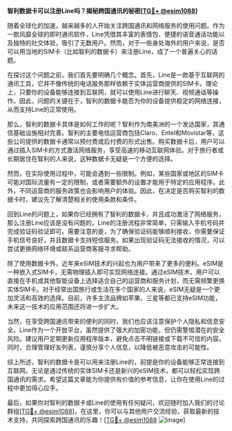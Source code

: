 **智利数据卡可以注册Line吗？揭秘跨国通讯的秘密[[TG💪+ @esim1088](https://t.me/s/esim1088)]**

随着全球化的加速，越来越多的人开始关注跨国通讯和网络服务的使用问题。作为一款风靡全球的即时通讯软件，Line凭借其丰富的表情包、便捷的语音通话功能以及独特的社交体验，吸引了无数用户。然而，对于一些身处海外的用户来说，是否可以用当地的SIM卡（比如智利的数据卡）来注册Line，成了一个普遍关心的话题。

在探讨这个问题之前，我们首先要明确几个概念。首先，Line是一款基于互联网的通讯工具，它并不像传统的电话服务那样依赖于实体运营商提供的SIM卡。理论上，只要你的设备能够连接到互联网，就可以使用Line进行聊天、视频通话等操作。因此，问题的关键在于，智利的数据卡能否为你的设备提供稳定的网络连接，从而支持Line的正常使用。

那么，智利的数据卡具体是如何工作的呢？智利作为南美洲的一个发达国家，其通信基础设施相对完善。智利的主要电信运营商包括Claro、Entel和Movistar等，这些公司提供的数据卡通常以预付费或后付费的形式出售。购买数据卡后，用户可以通过插入SIM卡的方式激活网络服务，享受高速的移动互联网体验。对于旅行者或长期居住在智利的人来说，这种数据卡无疑是一个方便的选择。

然而，在实际使用过程中，可能会遇到一些限制。例如，某些国家或地区的SIM卡可能对国际流量有一定的限制，或者需要额外的设置才能用于特定的应用程序。此外，不同运营商的服务政策也会影响用户的体验。因此，在决定是否购买智利的数据卡时，建议先了解清楚相关的使用条款和条件。

回到Line的问题上，如果你已经拥有了智利的数据卡，并且成功激活了网络服务，那么注册Line应该是没有问题的。Line的注册流程非常简单，只需输入手机号码并完成验证码验证即可。需要注意的是，为了确保验证码能够顺利接收，你需要保证手机信号良好，并且数据卡支持短信服务。如果出现验证码无法接收的情况，可以尝试更换网络环境或联系运营商客服寻求帮助。

除了使用数据卡外，近年来eSIM技术的兴起也为用户带来了更多的便利。eSIM是一种嵌入式SIM卡，无需物理插入即可实现网络连接。通过eSIM技术，用户可以直接在手机或其他智能设备上选择适合自己的运营商和服务计划，而无需频繁更换实体SIM卡。对于经常出国旅行或生活在多个国家的人来说，eSIM无疑是一个更加灵活和高效的选择。目前，许多主流品牌如苹果、三星等都已支持eSIM功能，未来这一技术的应用范围还将进一步扩大。

当然，在享受跨国通讯带来的便利的同时，我们也应该注意保护个人隐私和信息安全。Line作为一个开放平台，虽然提供了强大的加密功能，但仍需警惕潜在的安全风险。建议用户定期更新应用程序版本，避免点击不明链接或下载不可信的内容。同时，合理管理好友列表，谨慎分享个人信息，以降低被恶意攻击的可能性。

综上所述，智利的数据卡是可以用来注册Line的，前提是你的设备能够正常连接到互联网。无论是通过传统的实体SIM卡还是新兴的eSIM技术，都可以轻松实现跨国通讯的需求。希望这篇文章能为你提供有价值的参考信息，让你在使用Line的过程中更加得心应手。

最后，如果你对智利的数据卡或Line的使用有任何疑问，欢迎随时加入我们的讨论群组[[TG💪+ @esim1088](https://t.me/s/esim1088)]。在这里，你可以与其他用户交流经验，获取最新的技术支持，共同探索跨国通讯的乐趣！[[TG💪+ @esim1088](https://t.me/s/esim1088) ![Image](https://i.postimg.cc/4NQfJmqS/Snipaste-2025-05-13-00-14-12.png)]